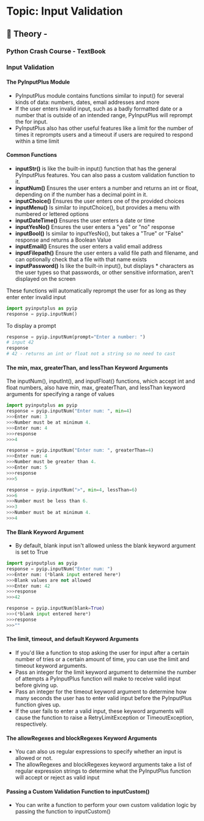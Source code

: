 # Topic: Input Validation

## 📖 Theory - 

### Python Crash Course - TextBook

### **Input Validation**

#### The PyInputPlus Module

- PyInputPlus module contains functions similar to input() for several kinds of 
  data: numbers, dates, email addresses and more
- If the user enters invalid input, such as a badly formatted date or a number
that is outside of an intended range, PyInputPlus will reprompt the for input.
- PyInputPlus also has other useful features like a limit for the number of times
it reprompts users and a timeout if users are required to respond within a time limit

#### Common Functions
- **inputStr()** is like the built-in input() function that has the general PyInputPlus features.
  You can also pass a custom validation function to it.
- **inputNum()** Ensures the user enters a number and returns an int or float, 
  depending on if the number has a decimal point in it.
- **inputChoice()** Ensures the user enters one of the provided choices
- **inputMenu()** Is similar to inputChoice(), but provides a menu with numbered
  or lettered options
- **inputDateTime()** Ensures the user enters a date or time
- **inputYesNo()** Ensures the user enters a "yes" or "no" response
- **inputBool()** Is similar to inputYesNo(), but takes a "True" or "False" response and returns a Boolean Value
- **inputEmail()** Ensures the user enters a valid email address
- **inputFilepath()** Ensure the user enters a valid file path and filename, and
  can optionally check that a file with that name exists
- **inputPassword()** Is like the built-in input(), but displays * characters as
  the user types so that passwords, or other sensitive information, aren't
  displayed on the screen

These functions will automatically reprompt the user for as long as they enter
enter invalid input
```python
import pyinputplus as pyip
response = pyip.inputNum()
```
To display a prompt
```python
response = pyip.inputNum(prompt="Enter a number: ")
# input 42
response
# 42 - returns an int or float not a string so no need to cast
```

#### The min, max, greaterThan, and lessThan Keyword Arguments
The inputNum(), inputInt(), and inputFloat() functions, which accept int and
float numbers, also have min, max, greaterThan, and lessThan keyword arguments
for specifying a range of values
```python
import pyinputplus as pyip
response = pyip.inputNum("Enter num: ", min=4)
>>>Enter num: 3
>>>Number must be at minimum 4.
>>>Enter num: 4
>>>response
>>>4

response = pyip.inputNum("Enter num: ", greaterThan=4)
>>>Enter num: 4
>>>Number must be greater than 4.
>>>Enter num: 5
>>>response
>>>5

response = pyip.inputNum(">", min=4, lessThan=6)
>>>6
>>>Number must be less than 6.
>>>3
>>>Number must be at minimum 4.
>>>4
```
#### The Blank Keyword Argument
- By default, blank input isn't allowed unless the blank keyword argument is 
  set to True
```python
import pyinputplus as pyip
response = pyip.inputNum("Enter num: ")
>>>Enter num: (*blank input entered here*)
>>>Blank values are not allowed
>>>Enter num: 42
>>>response
>>>42

response = pyip.inputNum(blank=True)
>>>(*blank input entered here*)
>>>response
>>>""
```
#### The limit, timeout, and default Keyword Arguments
- If you'd like a function to stop asking the user for input after a certain
  number of tries or a certain amount of time, you can use the limit and timeout
  keyword arguments.
- Pass an integer for the limit keyword argument to determine the number of attempts
  a PyInputPlus function will make to receive valid input before giving up.
- Pass an integer for the timeout keyword argument to determine how many seconds
  the user has to enter valid input before the PyInputPlus function gives up.
- If the user fails to enter a valid input, these keyword arguments will cause
  the function to raise a RetryLimitException or TimeoutException, respectively.

#### The allowRegexes and blockRegexes Keyword Arguments
- You can also us regular expressions to specify whether an input is allowed or not.
- The allowRegexes and blockRegexes keyword arguments take a list of regular expression
  strings to determine what the PyInputPlus function will accept or reject as valid input

#### Passing a Custom Validation Function to inputCustom()
- You can write a function to perform your own custom validation logic by passing
  the function to inputCustom()